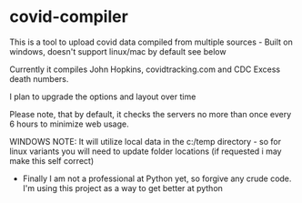 # covid-compiler
This is a tool to upload covid data compiled from multiple sources - Built on windows, doesn't support linux/mac by default see below

Currently it compiles John Hopkins, covidtracking.com and CDC Excess death numbers.

I plan to upgrade the options and layout over time

Please note, that by default, it checks the servers no more than once every 6 hours to minimize web usage.

WINDOWS NOTE:
It will utilize local data in the c:/temp directory - so for linux variants you will need to update folder locations
(if requested i may make this self correct)



- Finally I am not a professional at Python yet, so forgive any crude code. I'm using this project as a way to get better at python
